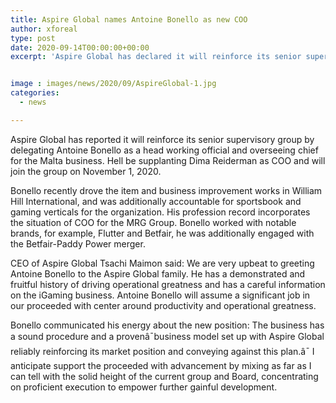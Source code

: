 ```yaml
---
title: Aspire Global names Antoine Bonello as new COO
author: xforeal 
type: post
date: 2020-09-14T00:00:00+00:00
excerpt: 'Aspire Global has declared it will reinforce its senior supervisory crew by naming Antoine Bonello as a head working official and overseeing chief for the Malta business '


image : images/news/2020/09/AspireGlobal-1.jpg
categories:
  - news

---
```

<span data-contrast="auto">Aspire Global has reported it will reinforce its senior supervisory group by delegating Antoine Bonello as a head working official and overseeing chief for the Malta business. </span><span data-contrast="auto">Hell </span><span data-contrast="auto">be supplanting Dima </span><span data-contrast="auto">Reiderman </span><span data-contrast="auto">as COO and will join the group on November 1, 2020. </span><span data-ccp-props='{"134233117":true,"134233118":true,"201341983":0,"335559739":200,"335559740":240}' />

<span data-contrast="auto">Bonello recently drove the item and business improvement works in William Hill International, and was additionally accountable for sportsbook and gaming verticals for the organization. His profession record incorporates the situation of COO for the MRG Group. Bonello worked with notable brands, for example, Flutter and Betfair, he was additionally engaged with the Betfair-Paddy Power merger. </span><span data-ccp-props='{"134233117":true,"134233118":true,"201341983":0,"335559739":200,"335559740":240}' />

<span data-contrast="auto">CEO of Aspire Global </span><span data-contrast="auto">Tsachi </span><span data-contrast="auto" /><span data-contrast="auto">Maimon </span><span data-contrast="auto">said: We are </span><span data-contrast="auto">very upbeat </span><span data-contrast="auto">to greeting Antoine Bonello to the Aspire Global family. He has a demonstrated and fruitful history of driving operational greatness and has a careful information on the iGaming business. Antoine Bonello will assume a significant job in our proceeded with center around productivity and operational greatness. </span><span data-ccp-props='{"134233117":true,"134233118":true,"201341983":0,"335559739":200,"335559740":240}' />

<span data-contrast="auto">Bonello communicated his energy about the new position: The business has a sound procedure and a provenâ¯business model set up with Aspire Global reliably reinforcing its market position and conveying against this plan.â¯ I anticipate support the proceeded with advancement by mixing as far as I can tell with the solid height of the current group and Board, concentrating on proficient execution to empower further gainful development. </span><span data-ccp-props='{"134233117":true,"134233118":true,"201341983":0,"335559739":200,"335559740":240}' />

<span data-ccp-props='{"201341983":0,"335559739":200,"335559740":276}' />